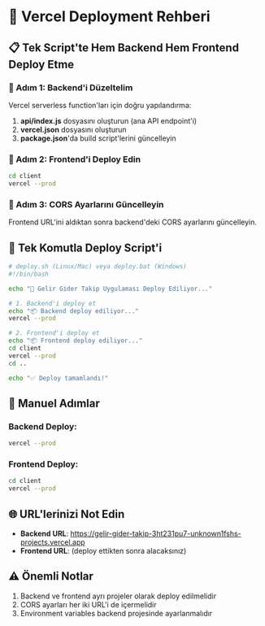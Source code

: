 # 🚀 Vercel Deployment Rehberi

## 📋 Tek Script'te Hem Backend Hem Frontend Deploy Etme

### 🔧 Adım 1: Backend'i Düzeltelim

Vercel serverless function'ları için doğru yapılandırma:

1. **api/index.js** dosyasını oluşturun (ana API endpoint'i)
2. **vercel.json** dosyasını oluşturun
3. **package.json**'da build script'lerini güncelleyin

### 🔧 Adım 2: Frontend'i Deploy Edin

```bash
cd client
vercel --prod
```

### 🔧 Adım 3: CORS Ayarlarını Güncelleyin

Frontend URL'ini aldıktan sonra backend'deki CORS ayarlarını güncelleyin.

## 🎯 Tek Komutla Deploy Script'i

```bash
# deploy.sh (Linux/Mac) veya deploy.bat (Windows)
#!/bin/bash

echo "🚀 Gelir Gider Takip Uygulaması Deploy Ediliyor..."

# 1. Backend'i deploy et
echo "📦 Backend deploy ediliyor..."
vercel --prod

# 2. Frontend'i deploy et
echo "📦 Frontend deploy ediliyor..."
cd client
vercel --prod
cd ..

echo "✅ Deploy tamamlandı!"
```

## 🔧 Manuel Adımlar

### Backend Deploy:
```bash
vercel --prod
```

### Frontend Deploy:
```bash
cd client
vercel --prod
```

## 🌐 URL'lerinizi Not Edin

- **Backend URL**: https://gelir-gider-takip-3ht231pu7-unknown1fshs-projects.vercel.app
- **Frontend URL**: (deploy ettikten sonra alacaksınız)

## ⚠️ Önemli Notlar

1. Backend ve frontend ayrı projeler olarak deploy edilmelidir
2. CORS ayarları her iki URL'i de içermelidir
3. Environment variables backend projesinde ayarlanmalıdır
